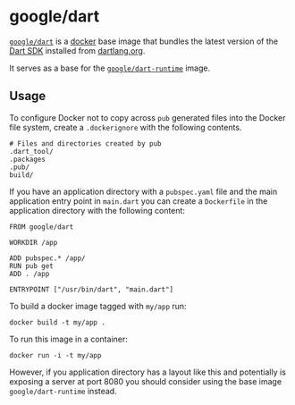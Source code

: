 # google/dart

[`google/dart`](https://hub.docker.com/r/google/dart) is a
[docker](https://docker.com) base image that bundles the latest version
of the [Dart SDK](https://dartlang.org) installed from
[dartlang.org](https://www.dartlang.org/tools/download.html).

It serves as a base for the
[`google/dart-runtime`](https://hub.docker.com/r/google/dart-runtime) image.

## Usage

To configure Docker not to copy across `pub` generated files into the Docker
file system, create a `.dockerignore` with the following contents.

    # Files and directories created by pub
    .dart_tool/
    .packages
    .pub/
    build/

If you have an application directory with a `pubspec.yaml` file and the
main application entry point in `main.dart` you can create a `Dockerfile`
in the application directory with the following content:

    FROM google/dart

    WORKDIR /app

    ADD pubspec.* /app/
    RUN pub get
    ADD . /app

    ENTRYPOINT ["/usr/bin/dart", "main.dart"]

To build a docker image tagged with `my/app` run:

    docker build -t my/app .

To run this image in a container:

    docker run -i -t my/app

However, if you application directory has a layout like this and potentially is
exposing a server at port 8080 you should consider using the base image
`google/dart-runtime` instead.
